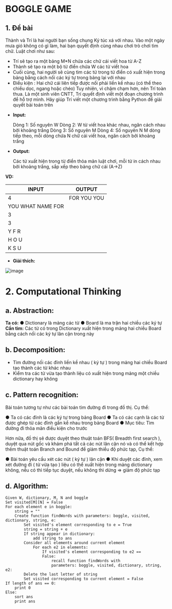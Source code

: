 # **BOGGLE GAME**
## **1. Đề bài**
Thành và Trí là hai người bạn sống chung Ký túc xá với nhau. Vào một ngày mưa gió không có gì làm, hai bạn quyết định cùng nhau chơi trò chơi tìm chữ. Luật chơi như sau:
-	Trí sẽ tạo ra một bảng  M*N chứa các chữ cái viết hoa từ A-Z
-	Thành sẽ tạo ra một bộ từ điển chứa W các từ viết hoa
-	Cuối cùng, hai người sẽ cùng tìm các từ trong từ điển có xuất hiện trong bảng bẳng cách nối các ký tự trong bảng lại với nhau
-	Điều kiện : Hai chữ cái liên tiếp được nối phải liền kề nhau (có thể theo chiều dọc, ngang hoặc chéo)
Tuy nhiên, vì chậm chạm hơn, nên Trí toàn thua. Là một sinh viên CNTT, Trí quyết định viết một đoạn chương trình để hỗ trợ mình. Hãy giúp Trí viết một chương trình bằng Python để giải quyết bài toán trên

* **Input:**

	Dòng 1:  Số nguyên W
	Dòng 2: W từ viết hoa khác nhau, ngăn cách nhau bởi khoảng trắng
	Dòng 3: Số nguyên M
	Dòng 4: Số nguyên N
	M dòng tiếp theo, mỗi dòng chứa N chữ cái viết hoa, ngăn cách bởi khoảng trắng


* **Output:** 

	Các từ xuất hiện trong từ điển thỏa mãn luật chơi, mỗi từ in cách nhau bởi khoảng trắng, sắp xếp theo bảng chữ cái (A->Z)

**VD:**

| INPUT | OUTPUT	|
|-------|---------|
|4| FOR YOU YOU |
|YOU WHAT NAME FOR| |
|3| |
|3| |
|Y F R| |
|H O U| |
|K S U| |
 
* **Giải thích:**

 ![image](https://user-images.githubusercontent.com/55485505/123190961-b0d28100-d4ca-11eb-9b6a-1aca988c9eb8.png)

# **2. Computational Thinking**

## **a.	Abstraction:**

**Ta có:**
●	Dictionary là mảng các từ
●	Board là ma trận hai chiều các ký tự
**Cần tìm:** Các từ có trong Dictionary xuất hiện trong mảng hai chiều Board bằng cách nối các ký tự lân cận trong này

## **b.	Decomposition:**
-	Tìm đường nối các đỉnh liền kề nhau ( ký tự ) trong mảng hai chiều Board tạo thành các từ khác nhau
-	Kiểm tra các từ vừa tạo thành liệu có xuất hiện trong mảng một chiều dictionary hay không

## **c.	Pattern recognition:**

Bài toán tương tự như các bài toán tìm đường đi trong  đồ thị. Cụ thể:

●	Ta có các đỉnh là các ký tự trong bảng Board
●	Ta có các cạnh là các từ được ghép từ các đỉnh gần kề nhau trong bảng Board
●	Mục tiêu: Tìm đường đi thỏa mãn điều kiện cho trước

Hơn nữa, đồ thị sẽ được duyệt theo thuật toán BFS( Breadth first search ), duyệt qua nút gốc và khám phá tất cả các nút lân cận nó và có thể kết hợp thêm thuật toán Branch and Bound để giảm thiểu độ phức tạp, Cụ thể:

●	Bài toán yêu cầu xét các nút ( ký tự ) lân cận 
●	Khi duyệt các đỉnh, xem xét đường đi ( từ vừa tạo ) liệu có thể xuất hiện trong mảng dictionary không, nếu có thì tiếp tục duyệt, nếu không thì dừng => giảm độ phức tạp

## **d. Algorithm:**

```[Python3]
Given W, dictionary, M, N and boggle
Set visited[M][N] = False
For each element e in boggle:
	string = ""
	Create function findWords with parameters: boggle, visited, dictionary, string, e:
		Set visited's element corresponding to e = True
		string = string + e
		If string appear in dictionary:
			add string to ans
		Consider all elements around current element
			For each e2 in elements:
				If visited's element corresponding to e2 == 
				False:
					recall function findWords with 
					parameters: boggle, visited, dictionary, string, e2:
		Delete the last letter of string
		Set visited corresponding to current element = False
If length of ans == 0:
	print 0
Else:
	sort ans
	print ans
```
